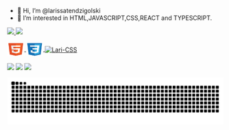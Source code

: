 - 👋 Hi, I’m @larissatendzigolski
- 👀 I’m interested in HTML,JAVASCRIPT,CSS,REACT and TYPESCRIPT.



<div>
  <a href="https://github.com/larissatendzigolski">
  <img height="180em" src="https://github-readme-stats.vercel.app/api?username=larissatendzigolski&show_icons=true&theme=dracula&include_all_commits=true&count_private=true"/>
  <img height="180em" src="https://github-readme-stats.vercel.app/api/top-langs/?username=larissatendzigolski&layout=compact&langs_count=7&theme=dracula"/>
</div>
<div style="display: inline_block"><br>
  <img align="center" alt="Lari-HTML" height="30" width="40" src="https://raw.githubusercontent.com/devicons/devicon/master/icons/html5/html5-original.svg">
  <img align="center" alt="Lari-CSS" height="30" width="40" src="https://raw.githubusercontent.com/devicons/devicon/master/icons/css3/css3-original.svg">
  <img align="center" alt="Lari-CSS" height="30" width="40" src="https://cdn.jsdelivr.net/gh/devicons/devicon/icons/javascript/javascript-original.svg"/>        
</div>
  
<br>

  
<div> 
  <a href="https://instagram.com/larissatendzigolski" target="_blank"><img src="https://img.shields.io/badge/-Instagram-%23E4405F?style=for-the-badge&logo=instagram&logoColor=white" target="_blank"></a> 
  <a href ="mailto:larytendzigolski@gmail.com"><img src="https://img.shields.io/badge/Gmail-D14836?style=for-the-badge&logo=gmail&logoColor=white" target="_blank"></a>
  <a href="https://www.linkedin.com/in/larissa-tendzigolski-127a0390/" target="_blank"><img src="https://img.shields.io/badge/-LinkedIn-%230077B5?style=for-the-badge&logo=linkedin&logoColor=white" target="_blank"></a> 


  
  ![Snake animation](https://github.com/larissatendzigolski/larissatendzigolski/blob/output/github-contribution-grid-snake.svg)
</div> 
